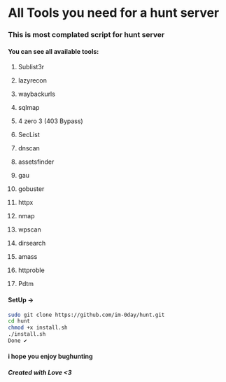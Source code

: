 # All Tools you need for a hunt server

### This is most complated script for hunt server

#### You can see all available tools:

1. Sublist3r
  
2. lazyrecon
  
3. waybackurls
  
4. sqlmap
  
5. 4 zero 3 (403 Bypass)
  
6. SecList
  
7. dnscan
  
8. assetsfinder
  
9. gau
  
10. gobuster
  
11. httpx
  
12. nmap
  
13. wpscan
  
14. dirsearch
  
15. amass
  
16. httproble
  
17. Pdtm

#### SetUp ->

```bash
sudo git clone https://github.com/im-0day/hunt.git
cd hunt
chmod +x install.sh
./install.sh
Done ✔
```

#### i hope you enjoy bughunting

##### Created with Love <3

